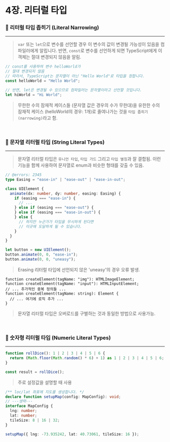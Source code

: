 # 4장. 리터럴 타입

### 🏀 리터럴 타입 좁히기 (Literal Narrowing)

---

> `var` 또는 `let`으로 변수를 선언할 경우 이 변수의 값이 변경될 가능성이 있음을 컴파일러에게 알립니다. 반면, `const`로 변수를 선언하게 되면 TypeScript에게 이 객체는 절대 변경되지 않음을 알림.

```ts
// const를 사용하여 변수 helloWorld가
// 절대 변경되지 않음
// 따라서, TypeScript는 문자열이 아닌 "Hello World"로 타입을 정합니다.
const helloWorld = "Hello World";

// 반면, let은 변경될 수 있으므로 컴파일러는 문자열이라고 선언할 것입니다.
let hiWorld = "Hi World";
```

> 무한한 수의 잠재적 케이스들 (문자열 값은 경우의 수가 무한대)을 유한한 수의 잠재적 케이스 (helloWorld의 경우: 1개)로 줄여나가는 것을 `타입 좁히기 (narrowing)`라고 함.

<br />

### 🏀 문자열 리터럴 타입 (String Literal Types)

---

> 문자열 리터럴 타입은 `유니언 타입`, `타입 가드` 그리고 `타입 별칭`과 잘 결합됨. 이런 기능을 함께 사용하여 문자열로 enum과 비슷한 형태를 갖출 수 있음.

```ts
// @errors: 2345
type Easing = "ease-in" | "ease-out" | "ease-in-out";

class UIElement {
  animate(dx: number, dy: number, easing: Easing) {
    if (easing === "ease-in") {
      // ...
    } else if (easing === "ease-out") {
    } else if (easing === "ease-in-out") {
    } else {
      // 하지만 누군가가 타입을 무시하게 된다면
      // 이곳에 도달하게 될 수 있습니다.
    }
  }
}

let button = new UIElement();
button.animate(0, 0, "ease-in");
button.animate(0, 0, "uneasy");
```

> Erasing 리터럴 타입에 선언되지 않은 'uneasy'의 경우 오류 발생.

```tsx
function createElement(tagName: "img"): HTMLImageElement;
function createElement(tagName: "input"): HTMLInputElement;
// ... 추가적인 중복 정의들 ...
function createElement(tagName: string): Element {
  // ... 여기에 로직 추가 ...
}
```

> 문자열 리터럴 타입은 오버로드를 구별하는 것과 동일한 방법으로 사용가능.

<br />

### 🏀 숫자형 리터럴 타입 (Numeric Literal Types)

---

```ts
function rollDice(): 1 | 2 | 3 | 4 | 5 | 6 {
  return (Math.floor(Math.random() * 6) + 1) as 1 | 2 | 3 | 4 | 5 | 6;
}

const result = rollDice();
```

> 주로 설정값을 설명할 때 사용

```ts
/** loc/lat 좌표에 지도를 생성합니다. */
declare function setupMap(config: MapConfig): void;
// ---생략---
interface MapConfig {
  lng: number;
  lat: number;
  tileSize: 8 | 16 | 32;
}

setupMap({ lng: -73.935242, lat: 40.73061, tileSize: 16 });
```
